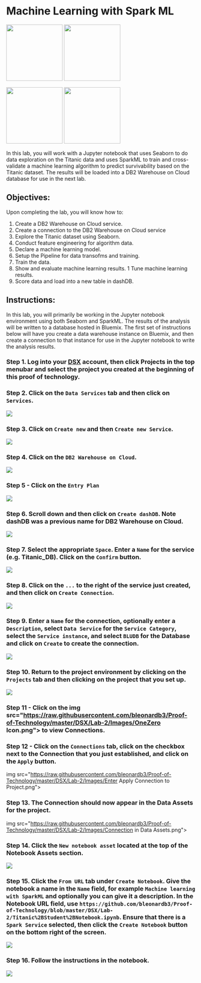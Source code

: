 # Machine Learning with Spark ML

[<img src="https://raw.githubusercontent.com/bleonardb3/Proof-of-Technology/master/DSX/images/DSX.png" height="150"/>](http://datascience.ibm.com/) [<img src="https://raw.githubusercontent.com/bleonardb3/Proof-of-Technology/master/DSX/images/dashdb-logo.png" height="150"/>](https://www.ibm.com/analytics/us/en/technology/cloud-data-services/dashdb/)

[<img src="https://raw.githubusercontent.com/bleonardb3/Proof-of-Technology/master/DSX/images/jupyter.png" height="150"/>](http://jupyter.org/index.html) [<img src="https://raw.githubusercontent.com/bleonardb3/Proof-of-Technology/master/DSX/images/spark.png" height="150"/>](http://spark.apache.org/)

In this lab, you will work with a Jupyter notebook that uses Seaborn to do data exploration on the Titanic data and uses SparkML to train and cross-validate a machine learning algorithm to predict survivability based on the Titanic dataset. The results will be loaded into a DB2 Warehouse on Cloud database for use in the next lab.  

## Objectives:
Upon completing the lab, you will know how to:


1. Create a DB2 Warehouse on Cloud service.
1. Create a connection to the DB2 Warehouse on Cloud service
1. Explore the Titanic dataset using Seaborn.
1. Conduct feature engineering for algorithm data.
1. Declare a machine learning model.
1. Setup the Pipeline for data transofms and training.
1. Train the data.
1. Show and evaluate machine learning results.
1  Tune machine learning results.
1. Score data and load  into a new table in dashDB.

## Instructions:
In this lab, you will primarily be working in the Jupyter notebook environment using both Seaborn and SparkML. The results of the analysis will be written to a database hosted in Bluemix. The first set of instructions below will have you create a data warehouse instance on Bluemix, and then create a connection to that instance for use in the Jupyter notebook to write the analysis results. 

### Step 1.  Log into your [DSX](http://datascience.ibm.com/) account, then click Projects in the top menubar and select the project you created at the beginning of this proof of technology.


### Step 2. Click on the `Data Services` tab and then click on `Services`. 
<img src="https://raw.githubusercontent.com/bleonardb3/Proof-of-Technology/master/DSX/Lab-2/Images/Data Services.png"/>


### Step 3. Click on `Create new` and then `Create new Service`. 
<img src="https://raw.githubusercontent.com/bleonardb3/Proof-of-Technology/master/DSX/Lab-2/Images/Create New Service.png"/>


### Step 4. Click on the `DB2 Warehouse on Cloud`.
<img src="https://raw.githubusercontent.com/bleonardb3/Proof-of-Technology/master/DSX/Lab-2/Images/DB2 Warehouse on Cloud.png"/>


### Step 5 - Click on the `Entry Plan`
<img src="https://raw.githubusercontent.com/bleonardb3/Proof-of-Technology/master/DSX/Lab-2/Images/Select Entry Level.png"/>


### Step 6.  Scroll down and then click on `Create dashDB`. Note dashDB was a previous name for DB2 Warehouse on Cloud. 
<img src="https://raw.githubusercontent.com/bleonardb3/Proof-of-Technology/master/DSX/Lab-2/Images/Press Create dashDB.png"/>


### Step 7.  Select the appropriate `Space`. Enter a `Name` for the service (e.g. Titanic_DB). Click on the `Confirm` button.  
<img src="https://raw.githubusercontent.com/bleonardb3/Proof-of-Technology/master/DSX/Lab-2/Images/Confirm Creation.png"/>


### Step 8.  Click on the `...` to the right of the service just created, and then click on `Create Connection`. 
<img src="https://raw.githubusercontent.com/bleonardb3/Proof-of-Technology/master/DSX/Lab-2/Images/Create Connection.png"/>


### Step 9. Enter a `Name` for the connection, optionally enter a `Description`, select `Data Service` for the `Service Category`, select the `Service instance`, and select `BLUDB` for the Database and click on `Create` to create the connection. 
<img src="https://raw.githubusercontent.com/bleonardb3/Proof-of-Technology/master/DSX/Lab-2/Images/Create Connection.png"/>

### Step 10. Return to the project environment by clicking on the `Projects` tab and then clicking on the project that you set up. 
<img src="https://raw.githubusercontent.com/bleonardb3/Proof-of-Technology/master/DSX/Lab-2/Images/Projects Tab.png"/>

### Step 11 - Click on the img src="https://raw.githubusercontent.com/bleonardb3/Proof-of-Technology/master/DSX/Lab-2/Images/OneZero Icon.png"> to view Connections. 

### Step 12 - Click on the `Connections` tab, click on the checkbox next to the Connection that you just established, and click on the `Apply` button. 

img src="https://raw.githubusercontent.com/bleonardb3/Proof-of-Technology/master/DSX/Lab-2/Images/Enter Apply Connection to Project.png">

### Step 13.  The Connection should now appear in the Data Assets for the project. 
img src="https://raw.githubusercontent.com/bleonardb3/Proof-of-Technology/master/DSX/Lab-2/Images/Connection in Data Assets.png">

### Step 14.  Click the `New notebook asset` located at the top of the Notebook Assets section. 
<img src="https://raw.githubusercontent.com/bleonardb3/Proof-of-Technology/master/DSX/Lab-2/Images/New Notebook.png">

### Step 15.  Click the `From URL` tab under `Create Notebook`. Give the notebook a name in the `Name` field, for example `Machine learning with SparkML` and optionally you can give it a description. In the Notebook URL field, use `https://github.com/bleonardb3/Proof-of-Technology/blob/master/DSX/Lab-2/Titanic%2BStudent%2BNotebook.ipynb`. Ensure that there is a `Spark Service` selected, then click the `Create Notebook` button on the bottom right of the screen.
<img src="https://raw.githubusercontent.com/bleonardb3/Proof-of-Technology/master/DSX/Lab-2/Images/Enter Notebook Data.png">

### Step 16.  Follow the instructions in the notebook.
<img src="https://raw.githubusercontent.com/bleonardb3/Proof-of-Technology/master/DSX/Lab-2/Images/Notebook Display.png"/>
